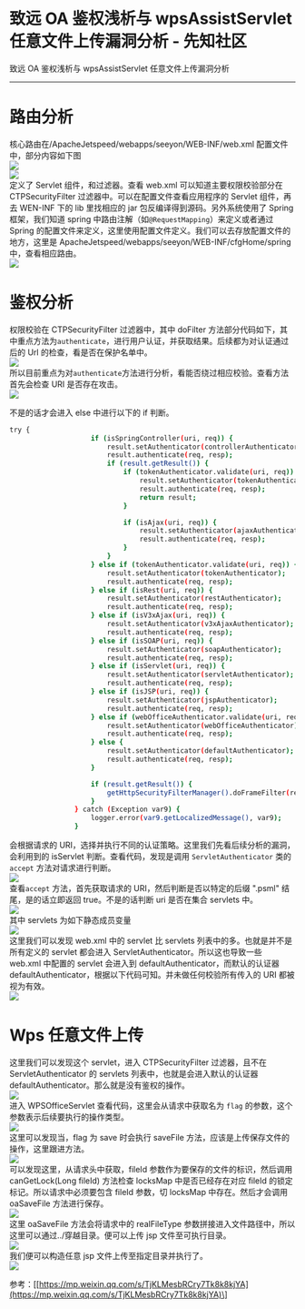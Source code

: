 

# 致远 OA 鉴权浅析与 wpsAssistServlet 任意文件上传漏洞分析 - 先知社区

致远 OA 鉴权浅析与 wpsAssistServlet 任意文件上传漏洞分析

- - -

# 路由分析

核心路由在/ApacheJetspeed/webapps/seeyon/WEB-INF/web.xml 配置文件中，部分内容如下图  
[![](assets/1703210029-41ca646327e390c4a9abf2877c2bd422.png)](https://xzfile.aliyuncs.com/media/upload/picture/20231217210440-d6ff4462-9cdc-1.png)  
[![](assets/1703210029-3c23de476f8486deef05b658a1a45734.png)](https://xzfile.aliyuncs.com/media/upload/picture/20231217210451-dd3b9b78-9cdc-1.png)  
定义了 Servlet 组件，和过滤器。查看 web.xml 可以知道主要权限校验部分在 CTPSecurityFilter 过滤器中。可以在配置文件查看应用程序的 Servlet 组件，再去 WEN-INF 下的 lib 里找相应的 jar 包反编译得到源码。另外系统使用了 Spring 框架，我们知道 spring 中路由注解（如`@RequestMapping`）来定义或者通过 Spring 的配置文件来定义，这里使用配置文件定义。我们可以去存放配置文件的地方，这里是 ApacheJetspeed/webapps/seeyon/WEB-INF/cfgHome/spring 中，查看相应路由。  
[![](assets/1703210029-f2a4fefafc6286846de80db8ed78f294.png)](https://xzfile.aliyuncs.com/media/upload/picture/20231217210504-e53a02e2-9cdc-1.png)

# 鉴权分析

权限校验在 CTPSecurityFilter 过滤器中，其中 doFilter 方法部分代码如下，其中重点方法为`authenticate`，进行用户认证，并获取结果。后续都为对认证通过后的 Url 的检查，看是否在保护名单中。  
[![](assets/1703210029-a9e2fa7ed2c900b0f63f1821e69705cd.png)](https://xzfile.aliyuncs.com/media/upload/picture/20231217210514-eb0d2e7e-9cdc-1.png)  
所以目前重点为对`authenticate`方法进行分析，看能否绕过相应校验。查看方法首先会检查 URI 是否存在攻击。  
[![](assets/1703210029-73275369acf8846634c50796f3b2d2df.png)](https://xzfile.aliyuncs.com/media/upload/picture/20231217210528-f360d7e2-9cdc-1.png)

不是的话才会进入 else 中进行以下的 if 判断。

```bash
try {
                    if (isSpringController(uri, req)) {
                        result.setAuthenticator(controllerAuthenticator);
                        result.authenticate(req, resp);
                        if (result.getResult()) {
                            if (tokenAuthenticator.validate(uri, req)) {
                                result.setAuthenticator(tokenAuthenticator);
                                result.authenticate(req, resp);
                                return result;
                            }

                            if (isAjax(uri, req)) {
                                result.setAuthenticator(ajaxAuthenticator);
                                result.authenticate(req, resp);
                            }
                        }
                    } else if (tokenAuthenticator.validate(uri, req)) {
                        result.setAuthenticator(tokenAuthenticator);
                        result.authenticate(req, resp);
                    } else if (isRest(uri, req)) {
                        result.setAuthenticator(restAuthenticator);
                        result.authenticate(req, resp);
                    } else if (isV3xAjax(uri, req)) {
                        result.setAuthenticator(v3xAjaxAuthenticator);
                        result.authenticate(req, resp);
                    } else if (isSOAP(uri, req)) {
                        result.setAuthenticator(soapAuthenticator);
                        result.authenticate(req, resp);
                    } else if (isServlet(uri, req)) {
                        result.setAuthenticator(servletAuthenticator);
                        result.authenticate(req, resp);
                    } else if (isJSP(uri, req)) {
                        result.setAuthenticator(jspAuthenticator);
                        result.authenticate(req, resp);
                    } else if (webOfficeAuthenticator.validate(uri, req)) {
                        result.setAuthenticator(webOfficeAuthenticator);
                        result.authenticate(req, resp);
                    } else {
                        result.setAuthenticator(defaultAuthenticator);
                        result.authenticate(req, resp);
                    }

                    if (result.getResult()) {
                        getHttpSecurityFilterManager().doFrameFilter(req, resp);
                    }
                } catch (Exception var9) {
                    logger.error(var9.getLocalizedMessage(), var9);
                }
```

会根据请求的 URI，选择并执行不同的认证策略。这里我们先看后续分析的漏洞，会利用到的 isServlet 判断。查看代码，发现是调用 `ServletAuthenticator` 类的 `accept` 方法对请求进行判断。  
[![](assets/1703210029-17dc89d42fc303a4860247f8bdd7e7b2.png)](https://xzfile.aliyuncs.com/media/upload/picture/20231217210545-fdb7ce76-9cdc-1.png)  
查看`accept` 方法，首先获取请求的 URI，然后判断是否以特定的后缀 ".psml" 结尾，是的话立即返回 true。不是的话判断 uri 是否在集合 servlets 中。  
[![](assets/1703210029-ad2a78f4ae8c148d4dd37e1564b82347.png)](https://xzfile.aliyuncs.com/media/upload/picture/20231217210559-05b5b75a-9cdd-1.png)  
其中 servlets 为如下静态成员变量  
[![](assets/1703210029-8fcae24747f2714e3e9b7b71416cb802.png)](https://xzfile.aliyuncs.com/media/upload/picture/20231217210610-0c700d3e-9cdd-1.png)  
这里我们可以发现 web.xml 中的 servlet 比 servlets 列表中的多。也就是并不是所有定义的 servlet 都会进入 ServletAuthenticator。所以这也导致一些 web.xml 中配置的 servlet 会进入到 defaultAuthenticator，而默认的认证器 defaultAuthenticator，根据以下代码可知。并未做任何校验所有传入的 URI 都被视为有效。  
[![](assets/1703210029-61c4887f0caa92e1f7f61dfdb7c23007.png)](https://xzfile.aliyuncs.com/media/upload/picture/20231217210626-1634182e-9cdd-1.png)

# Wps 任意文件上传

这里我们可以发现这个 servlet，进入 CTPSecurityFilter 过滤器，且不在 ServletAuthenticator 的 servlets 列表中，也就是会进入默认的认证器 defaultAuthenticator。那么就是没有鉴权的操作。  
[![](assets/1703210029-916580d07a87ac7fcfff19e3265f1828.png)](https://xzfile.aliyuncs.com/media/upload/picture/20231217211258-ff6721f8-9cdd-1.png)  
进入 WPSOfficeServlet 查看代码，这里会从请求中获取名为 `flag` 的参数，这个参数表示后续要执行的操作类型。  
[![](assets/1703210029-29e59800fb9668ef9ae99dad0f874a50.png)](https://xzfile.aliyuncs.com/media/upload/picture/20231217211359-24148fae-9cde-1.png)  
这里可以发现当，flag 为 save 时会执行 saveFile 方法，应该是上传保存文件的操作，这里跟进方法。  
[![](assets/1703210029-c888b79620fe166aa70d19c44f420a26.png)](https://xzfile.aliyuncs.com/media/upload/picture/20231217210741-42a8c918-9cdd-1.png)  
可以发现这里，从请求头中获取，fileId 参数作为要保存的文件的标识，然后调用 canGetLock(Long fileId) 方法检查 locksMap 中是否已经存在对应 fileId 的锁定标记。所以请求中必须要包含 fileId 参数，切 locksMap 中存在。然后才会调用 oaSaveFile 方法进行保存。  
[![](assets/1703210029-2c4e73e0497469d6b9a57aead0c4ced8.png)](https://xzfile.aliyuncs.com/media/upload/picture/20231217210757-4c4adbdc-9cdd-1.png)  
这里 oaSaveFile 方法会将请求中的 realFileType 参数拼接进入文件路径中，所以这里可以通过../穿越目录。便可以上传 jsp 文件至可执行目录。  
[![](assets/1703210029-065a95bd3945075d75900454c7b3443f.png)](https://xzfile.aliyuncs.com/media/upload/picture/20231217210811-5488be0e-9cdd-1.png)  
我们便可以构造任意 jsp 文件上传至指定目录并执行了。  
[![](assets/1703210029-3f732ce29eb2d17a656217081c9d88e2.png)](https://xzfile.aliyuncs.com/media/upload/picture/20231217210829-5f1afb8e-9cdd-1.png)

参考：\[[https://mp.weixin.qq.com/s/TjKLMesbRCry7Tk8k8kjYA](https://mp.weixin.qq.com/s/TjKLMesbRCry7Tk8k8kjYA)\]
